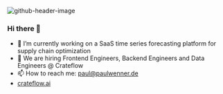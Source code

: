 ![github-header-image](https://github.com/paulwenner/paulwenner/assets/141442554/6c2256eb-baf1-4404-bb1b-f5911051949d)
### Hi there 👋

- 🔭 I’m currently working on a SaaS time series forecasting platform for supply chain optimization
- 👯 We are hiring Frontend Engineers, Backend Engineers and Data Engineers @ Crateflow
- 📫 How to reach me: paul@paulwenner.de
- [crateflow.ai](http://example.com](https://www.crateflow.ai/))
